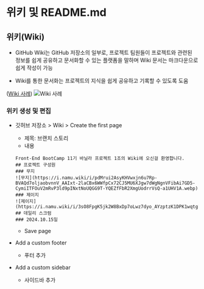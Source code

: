 # 위키 및 README.md

## 위키(Wiki)
* GitHub Wiki는 GitHub 저장소의 일부로, 프로젝트 팀원들이 프로젝트와 관련된 정보를 쉽게 공유하고 문서화할 수 있는 플랫폼을 말하며 Wiki 문서는 마크다운으로 쉽게 작성이 가능

* Wiki를 통한 문서화는 프로젝트의 지식을 쉽게 공유하고 기록할 수 있도록 도움

([Wiki 사례](https://github.com/Devfolio-team/Devfolio-Client/wiki))
![Wiki 사례](https://raw.githubusercontent.com/uzoolove/fes11-project-vanilla-ins/main/assets/images/wiki-sample.webp)
### 위키 생성 및 편집
* 깃허브 저장소 > Wiki > Create the first page
  - 제목: 브랜치 스토리
  - 내용
  ```
  Front-End BootCamp 11기 바닐라 프로젝트 1조의 Wiki에 오신걸 환영합니다.
  ## 프로젝트 구성원
  ### 무지
  ![무지](https://i.namu.wiki/i/pdMrui2AsyKHVwxjn6u7Rp-BVAQd7oljaobvnnV_AAIxt-2laCBx6WWfpCx72CJ5MU6XJgw7dWgNgnVFibAi7GD5-CymiITFOuV2mRvP3ld9pINxtNoUQGG9T-YQEZfFbR2XmgUodrrVsQ-a1UHV1A.webp)
  ### 제이지
  ![제이지](https://i.namu.wiki/i/3sO8FpgK5jk2W8BxDp7oLwz7dyo_AYzptzK1DPK1wqtgTEeFxpVpvyE4_p5z08l6tItlPUBlxNRLuqX0DxLqwXJTtYubH4nDKRDs3Id7En_8qGnRNfpxQBfSrf1peVGEQ7BO9MO9OfNghgwGztlGAQ.webp)
  ## 데일리 스크럼
  ### 2024.10.15일
  ```
  - Save page

* Add a custom footer
  - 푸터 추가

* Add a custom sidebar
  - 사이드바 추가

